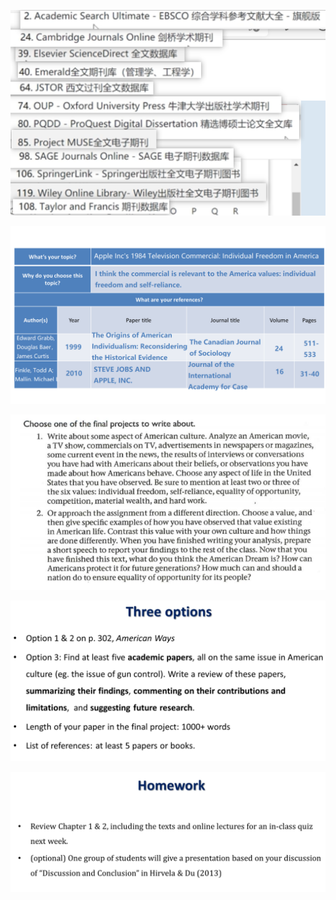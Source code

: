 ![](images/2021-04-09-21-03-42.png)

![](images/2021-04-09-21-39-27.png)

<!-- ![](images/2021-04-09-21-59-17.png) -->

![](images/2021-04-09-22-23-29.png)

![](images/2021-04-09-22-13-48.png)

![](images/2021-04-09-22-14-56.png)

